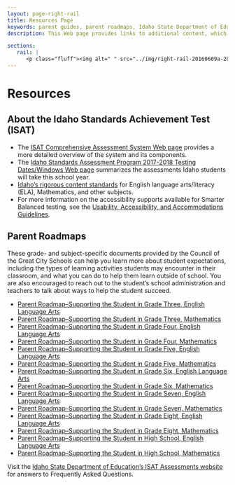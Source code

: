 ```yaml
---
layout: page-right-rail
title: Resources Page
keywords: parent guides, parent roadmaps, Idaho State Department of Education, Idaho Standards Assessment Test, SDE ISAT website
description: This Web page provides links to additional content, which parents/guardians, students, and interested educators can use to better understand the ISAT Student Score Report.

sections:
   rail: |
      <p class="fluff"><img alt=" " src="../img/right-rail-20160609a-280x187.png" /></p>
---
```


# Resources

## About the Idaho Standards Achievement Test (ISAT)

* The [ISAT Comprehensive Assessment System Web page](http://sde.idaho.gov/assessment/isat-cas/) provides a more detailed overview of the system and its components.
*	The [Idaho Standards Assessment Program 2017-2018 Testing Dates/Windows Web page](http://www.sde.idaho.gov/assessment/files/shared/2017-2018-Testing-Dates.pdf) summarizes the assessments Idaho students will take this school year.
*	[Idaho’s rigorous content standards](http://sde.idaho.gov/academic/standards/) for English language arts/literacy (ELA), Mathematics, and other subjects.  
*	For more information on the accessibility supports available for Smarter Balanced testing, see the [Usability, Accessibility, and Accommodations Guidelines](http://www.smarterbalanced.org/wp-content/uploads/2015/09/Usability-Accessibility-Accommodations-Guidelines.pdf).

## Parent Roadmaps

These grade- and subject-specific documents provided by the Council of the Great City Schools can help you learn more about student expectations, including the types of learning activities students may encounter in their classroom, and what you can do to help them learn outside of school. You are also encouraged to reach out to the student’s school administration and teachers to talk about ways to help the student succeed.

* [Parent Roadmap–Supporting the Student in Grade Three, English Language Arts](http://www.cgcs.org/cms/lib/DC00001581/Centricity/Domain/114/ParentGuide_ELA_3.pdf)
* [Parent Roadmap–Supporting the Student in Grade Three, Mathematics](http://www.cgcs.org/cms/lib/DC00001581/Centricity/Domain/149/ParentGuide_Math_3.pdf)
* [Parent Roadmap–Supporting the Student in Grade Four, English Language Arts](http://www.cgcs.org/cms/lib/DC00001581/Centricity/Domain/114/ParentGuide_ELA_4.pdf)
* [Parent Roadmap–Supporting the Student in Grade Four, Mathematics](http://www.cgcs.org/cms/lib/DC00001581/Centricity/Domain/36/ParentGuide_Math_4.pdf)
* [Parent Roadmap–Supporting the Student in Grade Five, English Language Arts](http://www.cgcs.org/cms/lib/DC00001581/Centricity/Domain/114/ParentGuide_ELA_5.pdf)
* [Parent Roadmap–Supporting the Student in Grade Five, Mathematics](http://www.cgcs.org/cms/lib/DC00001581/Centricity/Domain/36/ParentGuide_Math_5.pdf)
* [Parent Roadmap–Supporting the Student in Grade Six, English Language Arts](http://www.cgcs.org/cms/lib/DC00001581/Centricity/Domain/36/ParentGuide_ELA_6.pdf)
* [Parent Roadmap–Supporting the Student in Grade Six, Mathematics](http://www.cgcs.org/cms/lib/DC00001581/Centricity/Domain/36/ParentGuide_Math_6.pdf)
* [Parent Roadmap–Supporting the Student in Grade Seven, English Language Arts](http://www.cgcs.org/cms/lib/DC00001581/Centricity/Domain/36/ParentGuide_ELA_7.pdf)
* [Parent Roadmap–Supporting the Student in Grade Seven, Mathematics](http://www.cgcs.org/cms/lib/DC00001581/Centricity/Domain/36/ParentGuide_Math_7.pdf)
* [Parent Roadmap–Supporting the Student in Grade Eight, English Language Arts](http://www.cgcs.org/cms/lib/DC00001581/Centricity/Domain/36/ParentGuide_ELA_8.pdf)
* [Parent Roadmap–Supporting the Student in Grade Eight, Mathematics](http://www.cgcs.org/cms/lib/DC00001581/Centricity/Domain/36/ParentGuide_Math_8.pdf)
* [Parent Roadmap–Supporting the Student in High School, English Language Arts](http://www.cgcs.org/cms/lib/DC00001581/Centricity/Domain/36/ParentGuide_ELA_HS_Final.pdf)
* [Parent Roadmap–Supporting the Student in High School, Mathematics](http://www.cgcs.org/cms/lib/DC00001581/Centricity/Domain/36/ParentGuide_Math_HS_Final.pdf)


Visit the [Idaho State Department of Education’s ISAT Assessments website](http://sde.idaho.gov/assessment/isat-cas/) for answers to Frequently Asked Questions.
